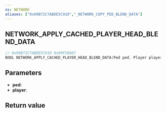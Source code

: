 ```yaml
---
ns: NETWORK
aliases: ["0x99B72C7ABDE5C910","_NETWORK_COPY_PED_BLEND_DATA"]
---
```

## NETWORK_APPLY_CACHED_PLAYER_HEAD_BLEND_DATA

```c
// 0x99B72C7ABDE5C910 0x99F58A07
BOOL NETWORK_APPLY_CACHED_PLAYER_HEAD_BLEND_DATA(Ped ped, Player player);
```

## Parameters
* **ped**: 
* **player**: 

## Return value
